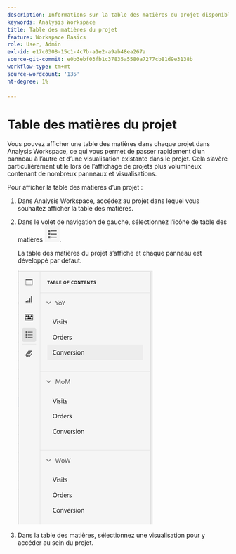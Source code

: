 ```yaml
---
description: Informations sur la table des matières du projet disponible sur les projets
keywords: Analysis Workspace
title: Table des matières du projet
feature: Workspace Basics
role: User, Admin
exl-id: e17c0308-15c1-4c7b-a1e2-a9ab48ea267a
source-git-commit: e0b3ebf03fb1c37835a5580a7277cb81d9e3138b
workflow-type: tm+mt
source-wordcount: '135'
ht-degree: 1%

---
```


# Table des matières du projet

Vous pouvez afficher une table des matières dans chaque projet dans Analysis Workspace, ce qui vous permet de passer rapidement d’un panneau à l’autre et d’une visualisation existante dans le projet. Cela s’avère particulièrement utile lors de l’affichage de projets plus volumineux contenant de nombreux panneaux et visualisations.

Pour afficher la table des matières d’un projet :

1. Dans Analysis Workspace, accédez au projet dans lequel vous souhaitez afficher la table des matières.

1. Dans le volet de navigation de gauche, sélectionnez l’icône de table des matières ![icône toc](assets/toc-icon.png).

   La table des matières du projet s’affiche et chaque panneau est développé par défaut.

   ![Table des matières du projet développée](assets/project-toc-expanded.png)

1. Dans la table des matières, sélectionnez une visualisation pour y accéder au sein du projet.
